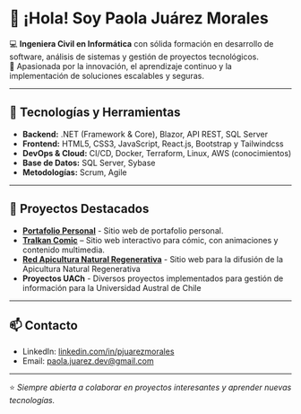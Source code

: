# 👋 ¡Hola! Soy Paola Juárez Morales

💻 **Ingeniera Civil en Informática** con sólida formación en desarrollo de software, análisis de sistemas y gestión de proyectos tecnológicos.  
🌱 Apasionada por la innovación, el aprendizaje continuo y la implementación de soluciones escalables y seguras.

---

## 🚀 Tecnologías y Herramientas

- **Backend:** .NET (Framework & Core), Blazor, API REST, SQL Server
- **Frontend:** HTML5, CSS3, JavaScript, React.js, Bootstrap y Tailwindcss
- **DevOps & Cloud:** CI/CD, Docker, Terraform, Linux, AWS (conocimientos)
- **Base de Datos:** SQL Server, Sybase
- **Metodologías:** Scrum, Agile

---

## 📌 Proyectos Destacados

- **[Portafolio Personal](https://pjuarezm-dev.github.io/)** - Sitio web de portafolio personal.
- **[Tralkan Comic](https://github.com/tuusuario/tralkancomic)** – Sitio web interactivo para cómic, con animaciones y contenido multimedia.
- **[Red Apicultura Natural Regenerativa](https://github.com/pjuarezm-dev/red-anr)** - Sitio web para la difusión de la Apicultura Natural Regenerativa
- **Proyectos UACh** - Diversos proyectos implementados para gestión de información para la Universidad Austral de Chile

---

## 📫 Contacto

- LinkedIn: [linkedin.com/in/pjuarezmorales](https://www.linkedin.com/in/pjuarezmorales)
- Email: paola.juarez.dev@gmail.com

---

⭐ _Siempre abierta a colaborar en proyectos interesantes y aprender nuevas tecnologías._
